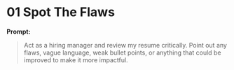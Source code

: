 # 01 Spot The Flaws

**Prompt:**

> Act as a hiring manager and review my resume critically. Point out any flaws, vague language, weak bullet points, or anything that could be improved to make it more impactful.
